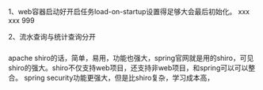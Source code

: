 1、web容器启动好开启任务load-on-startup设置得足够大会最后初始化。
<servlet>
	<servlet-name>xxx</servlet-name>
	<servlet-class>xxx</servlet-class>
	<load-on-startup>999</load-on-startup>
</servlet>

2、流水查询与统计查询分开

###
apache shiro的话，简单，易用，功能也强大，spring官网就是用的shiro，可见shiro的强大。shiro不仅支持web项目，还支持非web项目，和spring可以可以整合。
spring security功能更强大，但是比shiro复杂，学习成本高，

